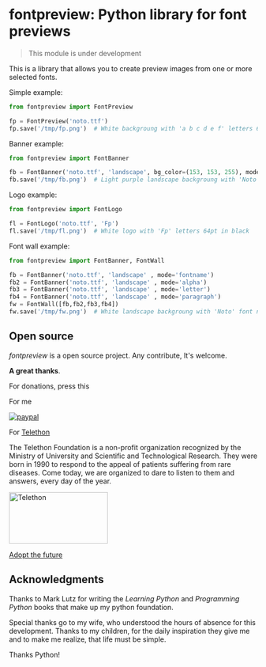 # fontpreview: Python library for font previews

> This module is under development

This is a library that allows you to create preview images from one or more selected fonts.

Simple example:
```python
from fontpreview import FontPreview

fp = FontPreview('noto.ttf')
fp.save('/tmp/fp.png')  # White backgroung with 'a b c d e f' letters 64pt in black
```

Banner example:
```python
from fontpreview import FontBanner

fb = FontBanner('noto.ttf', 'landscape', bg_color=(153, 153, 255), mode='fontname')
fb.save('/tmp/fb.png')  # Light purple landscape backgroung with 'Noto' font name in black
```

Logo example:
```python
from fontpreview import FontLogo

fl = FontLogo('noto.ttf', 'Fp')
fl.save('/tmp/fl.png')  # White logo with 'Fp' letters 64pt in black
```

Font wall example:
```python
from fontpreview import FontBanner, FontWall

fb = FontBanner('noto.ttf', 'landscape' , mode='fontname')
fb2 = FontBanner('noto.ttf', 'landscape' , mode='alpha')
fb3 = FontBanner('noto.ttf', 'landscape' , mode='letter')
fb4 = FontBanner('noto.ttf', 'landscape' , mode='paragraph')
fw = FontWall([fb,fb2,fb3,fb4])
fw.save('/tmp/fw.png')  # White landscape backgroung with 'Noto' font name, letter and number, all letter and paragraph in black
```

## Open source
_fontpreview_ is a open source project. Any contribute, It's welcome.

**A great thanks**.

For donations, press this

For me

[![paypal](https://www.paypalobjects.com/en_US/i/btn/btn_donateCC_LG.gif)](https://www.paypal.me/guos)

For [Telethon](http://www.telethon.it/)

The Telethon Foundation is a non-profit organization recognized by the Ministry of University and Scientific and Technological Research.
They were born in 1990 to respond to the appeal of patients suffering from rare diseases.
Come today, we are organized to dare to listen to them and answers, every day of the year.

<a href="https://www.telethon.it/sostienici/dona-ora"> <img src="https://www.telethon.it/dev/_nuxt/img/c6d474e.svg" alt="Telethon" title="Telethon" width="200" height="104" /> </a>

[Adopt the future](https://www.ioadottoilfuturo.it/)


## Acknowledgments

Thanks to Mark Lutz for writing the _Learning Python_ and _Programming Python_ books that make up my python foundation.

Special thanks go to my wife, who understood the hours of absence for this development. 
Thanks to my children, for the daily inspiration they give me and to make me realize, that life must be simple.

Thanks Python!
